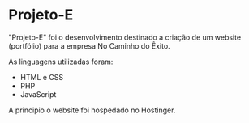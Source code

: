 # Projeto-E
"Projeto-E" foi o desenvolvimento destinado a criação de um website (portfólio) para a empresa No Caminho do Êxito. 

As linguagens utilizadas foram:

- HTML e CSS
- PHP
- JavaScript

A principio o website foi hospedado no Hostinger. 
